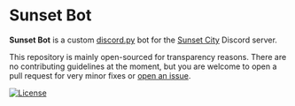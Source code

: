 # Sunset Bot

**Sunset Bot** is a custom [discord.py][discord.py] bot for the
[Sunset City][invite] Discord server.

This repository is mainly open-sourced for transparency reasons. There
are no contributing guidelines at the moment, but you are welcome to
open a pull request for very minor fixes or [open an issue][new issue].

[![License](https://img.shields.io/github/license/sunset-city/bot)](https://github.com/sunset-city/bot/blob/main/LICENSE)

[discord.py]: https://discordpy.readthedocs.io/en/latest/index.html
[invite]: https://discord.gg/fFPEFYUnVp
[new issue]: https://github.com/sunset-city/bot/issues/new

